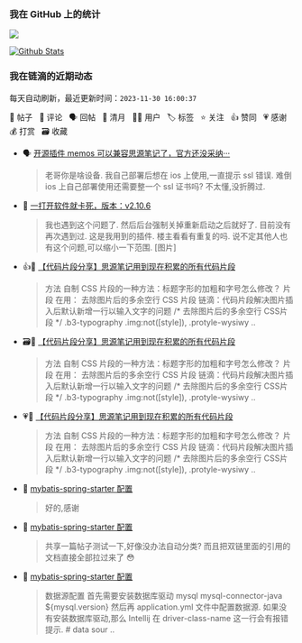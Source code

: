 ### 我在 GitHub 上的统计

<a title="Hits" target="_blank" href="https://github.com/Crowds21/Crowds21"><img src="https://hits.b3log.org/crowds21/crowds21.svg"></a>

[![Github Stats](https://github-readme-stats.vercel.app/api?username=crowds21&theme=tokyonight&show_icons=true)](https://github.com/crowds21)

<!--events start -->

### 我在链滴的近期动态

每天自动刷新，最近更新时间：`2023-11-30 16:00:37`

📝 帖子 &nbsp; 💬 评论 &nbsp; 🗣 回帖 &nbsp; 🌙 清月 &nbsp; 👨‍💻 用户 &nbsp; 🏷️ 标签 &nbsp; ⭐️ 关注 &nbsp; 👍 赞同 &nbsp; 💗 感谢 &nbsp; 💰 打赏 &nbsp; 🗃 收藏

* 🗣 [开源插件 memos 可以兼容思源笔记了，官方还没采纳···](https://ld246.com/article/1696410418244/comment/1698135912735#comments)

  > 老哥你是啥设备. 我自己部署后想在 ios 上使用,一直提示 ssl 错误. 难倒 ios 上自己部署使用还需要整一个 ssl 证书吗? 不太懂,没折腾过.
* 💬 [一打开软件就卡死，版本：v2.10.6](https://ld246.com/article/1700548414564/comment/1700571986208#comments)

  > 我也遇到这个问题了. 然后后台强制关掉重新启动之后就好了. 目前没有再次遇到过. 这是我用到的插件. 楼主看看有重复的吗. 说不定其他人也有这个问题,可以缩小一下范围. [图片]
* 👍📝 [【代码片段分享】思源笔记用到现在积累的所有代码片段](https://ld246.com/article/1700551933609)

  > 方法 自制 CSS 片段的一种方法：标题字形的加粗和字号怎么修改？ 片段 在用： 去除图片后的多余空行 CSS 片段 链滴：代码片段解决图片插入后默认新增一行以输入文字的问题 /* 去除图片后的多余空行 CSS片段 */ .b3-typography .img:not([style]), .protyle-wysiwy ..
* 🗃📝 [【代码片段分享】思源笔记用到现在积累的所有代码片段](https://ld246.com/article/1700551933609)

  > 方法 自制 CSS 片段的一种方法：标题字形的加粗和字号怎么修改？ 片段 在用： 去除图片后的多余空行 CSS 片段 链滴：代码片段解决图片插入后默认新增一行以输入文字的问题 /* 去除图片后的多余空行 CSS片段 */ .b3-typography .img:not([style]), .protyle-wysiwy ..
* 💗📝 [【代码片段分享】思源笔记用到现在积累的所有代码片段](https://ld246.com/article/1700551933609)

  > 方法 自制 CSS 片段的一种方法：标题字形的加粗和字号怎么修改？ 片段 在用： 去除图片后的多余空行 CSS 片段 链滴：代码片段解决图片插入后默认新增一行以输入文字的问题 /* 去除图片后的多余空行 CSS片段 */ .b3-typography .img:not([style]), .protyle-wysiwy ..
* 💬 [mybatis-spring-starter 配置](https://ld246.com/article/1700361290779/comment/1700571342993#comments)

  > 好的,感谢
* 💬 [mybatis-spring-starter 配置](https://ld246.com/article/1700361290779/comment/1700361363919#comments)

  > 共享一篇帖子测试一下,好像没办法自动分类? 而且把双链里面的引用的文档直接全部拉过来了 😳
* 📝 [mybatis-spring-starter 配置](https://ld246.com/article/1700361290779)

  > 数据源配置 首先需要安装数据库驱动  mysql mysql-connector-java ${mysql.version}  然后再 application.yml 文件中配置数据源. 如果没有安装数据库驱动,那么 Intellij 在 driver-class-name 这一行会有报错提示. # data sour ..


<!--events end -->
